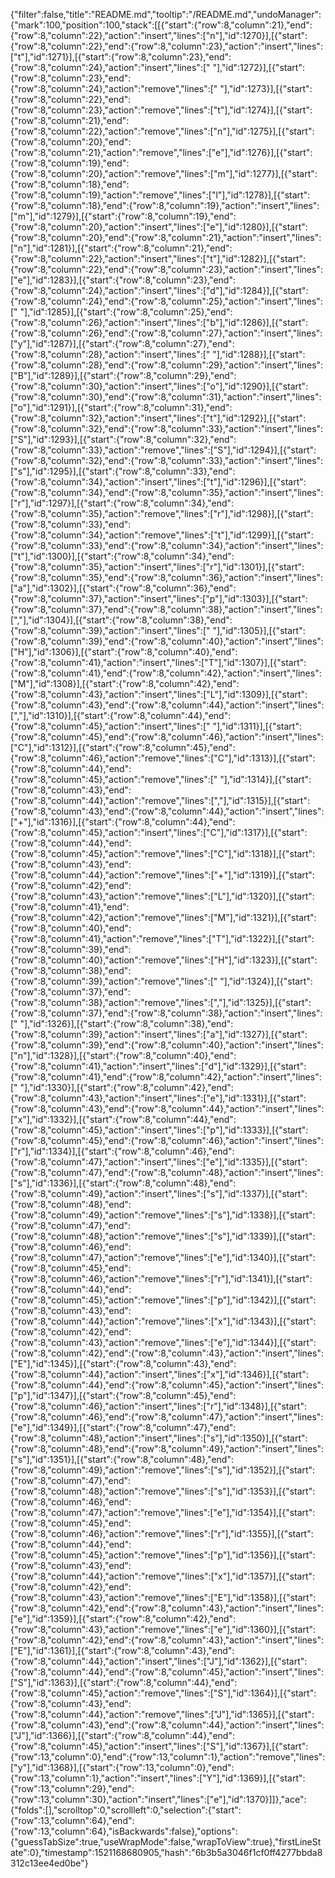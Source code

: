 {"filter":false,"title":"README.md","tooltip":"/README.md","undoManager":{"mark":100,"position":100,"stack":[[{"start":{"row":8,"column":21},"end":{"row":8,"column":22},"action":"insert","lines":["n"],"id":1270}],[{"start":{"row":8,"column":22},"end":{"row":8,"column":23},"action":"insert","lines":["t"],"id":1271}],[{"start":{"row":8,"column":23},"end":{"row":8,"column":24},"action":"insert","lines":[" "],"id":1272}],[{"start":{"row":8,"column":23},"end":{"row":8,"column":24},"action":"remove","lines":[" "],"id":1273}],[{"start":{"row":8,"column":22},"end":{"row":8,"column":23},"action":"remove","lines":["t"],"id":1274}],[{"start":{"row":8,"column":21},"end":{"row":8,"column":22},"action":"remove","lines":["n"],"id":1275}],[{"start":{"row":8,"column":20},"end":{"row":8,"column":21},"action":"remove","lines":["e"],"id":1276}],[{"start":{"row":8,"column":19},"end":{"row":8,"column":20},"action":"remove","lines":["m"],"id":1277}],[{"start":{"row":8,"column":18},"end":{"row":8,"column":19},"action":"remove","lines":["l"],"id":1278}],[{"start":{"row":8,"column":18},"end":{"row":8,"column":19},"action":"insert","lines":["m"],"id":1279}],[{"start":{"row":8,"column":19},"end":{"row":8,"column":20},"action":"insert","lines":["e"],"id":1280}],[{"start":{"row":8,"column":20},"end":{"row":8,"column":21},"action":"insert","lines":["n"],"id":1281}],[{"start":{"row":8,"column":21},"end":{"row":8,"column":22},"action":"insert","lines":["t"],"id":1282}],[{"start":{"row":8,"column":22},"end":{"row":8,"column":23},"action":"insert","lines":["e"],"id":1283}],[{"start":{"row":8,"column":23},"end":{"row":8,"column":24},"action":"insert","lines":["d"],"id":1284}],[{"start":{"row":8,"column":24},"end":{"row":8,"column":25},"action":"insert","lines":[" "],"id":1285}],[{"start":{"row":8,"column":25},"end":{"row":8,"column":26},"action":"insert","lines":["b"],"id":1286}],[{"start":{"row":8,"column":26},"end":{"row":8,"column":27},"action":"insert","lines":["y"],"id":1287}],[{"start":{"row":8,"column":27},"end":{"row":8,"column":28},"action":"insert","lines":[" "],"id":1288}],[{"start":{"row":8,"column":28},"end":{"row":8,"column":29},"action":"insert","lines":["B"],"id":1289}],[{"start":{"row":8,"column":29},"end":{"row":8,"column":30},"action":"insert","lines":["o"],"id":1290}],[{"start":{"row":8,"column":30},"end":{"row":8,"column":31},"action":"insert","lines":["o"],"id":1291}],[{"start":{"row":8,"column":31},"end":{"row":8,"column":32},"action":"insert","lines":["t"],"id":1292}],[{"start":{"row":8,"column":32},"end":{"row":8,"column":33},"action":"insert","lines":["S"],"id":1293}],[{"start":{"row":8,"column":32},"end":{"row":8,"column":33},"action":"remove","lines":["S"],"id":1294}],[{"start":{"row":8,"column":32},"end":{"row":8,"column":33},"action":"insert","lines":["s"],"id":1295}],[{"start":{"row":8,"column":33},"end":{"row":8,"column":34},"action":"insert","lines":["t"],"id":1296}],[{"start":{"row":8,"column":34},"end":{"row":8,"column":35},"action":"insert","lines":["r"],"id":1297}],[{"start":{"row":8,"column":34},"end":{"row":8,"column":35},"action":"remove","lines":["r"],"id":1298}],[{"start":{"row":8,"column":33},"end":{"row":8,"column":34},"action":"remove","lines":["t"],"id":1299}],[{"start":{"row":8,"column":33},"end":{"row":8,"column":34},"action":"insert","lines":["t"],"id":1300}],[{"start":{"row":8,"column":34},"end":{"row":8,"column":35},"action":"insert","lines":["r"],"id":1301}],[{"start":{"row":8,"column":35},"end":{"row":8,"column":36},"action":"insert","lines":["a"],"id":1302}],[{"start":{"row":8,"column":36},"end":{"row":8,"column":37},"action":"insert","lines":["p"],"id":1303}],[{"start":{"row":8,"column":37},"end":{"row":8,"column":38},"action":"insert","lines":[","],"id":1304}],[{"start":{"row":8,"column":38},"end":{"row":8,"column":39},"action":"insert","lines":[" "],"id":1305}],[{"start":{"row":8,"column":39},"end":{"row":8,"column":40},"action":"insert","lines":["H"],"id":1306}],[{"start":{"row":8,"column":40},"end":{"row":8,"column":41},"action":"insert","lines":["T"],"id":1307}],[{"start":{"row":8,"column":41},"end":{"row":8,"column":42},"action":"insert","lines":["M"],"id":1308}],[{"start":{"row":8,"column":42},"end":{"row":8,"column":43},"action":"insert","lines":["L"],"id":1309}],[{"start":{"row":8,"column":43},"end":{"row":8,"column":44},"action":"insert","lines":[","],"id":1310}],[{"start":{"row":8,"column":44},"end":{"row":8,"column":45},"action":"insert","lines":[" "],"id":1311}],[{"start":{"row":8,"column":45},"end":{"row":8,"column":46},"action":"insert","lines":["C"],"id":1312}],[{"start":{"row":8,"column":45},"end":{"row":8,"column":46},"action":"remove","lines":["C"],"id":1313}],[{"start":{"row":8,"column":44},"end":{"row":8,"column":45},"action":"remove","lines":[" "],"id":1314}],[{"start":{"row":8,"column":43},"end":{"row":8,"column":44},"action":"remove","lines":[","],"id":1315}],[{"start":{"row":8,"column":43},"end":{"row":8,"column":44},"action":"insert","lines":["+"],"id":1316}],[{"start":{"row":8,"column":44},"end":{"row":8,"column":45},"action":"insert","lines":["C"],"id":1317}],[{"start":{"row":8,"column":44},"end":{"row":8,"column":45},"action":"remove","lines":["C"],"id":1318}],[{"start":{"row":8,"column":43},"end":{"row":8,"column":44},"action":"remove","lines":["+"],"id":1319}],[{"start":{"row":8,"column":42},"end":{"row":8,"column":43},"action":"remove","lines":["L"],"id":1320}],[{"start":{"row":8,"column":41},"end":{"row":8,"column":42},"action":"remove","lines":["M"],"id":1321}],[{"start":{"row":8,"column":40},"end":{"row":8,"column":41},"action":"remove","lines":["T"],"id":1322}],[{"start":{"row":8,"column":39},"end":{"row":8,"column":40},"action":"remove","lines":["H"],"id":1323}],[{"start":{"row":8,"column":38},"end":{"row":8,"column":39},"action":"remove","lines":[" "],"id":1324}],[{"start":{"row":8,"column":37},"end":{"row":8,"column":38},"action":"remove","lines":[","],"id":1325}],[{"start":{"row":8,"column":37},"end":{"row":8,"column":38},"action":"insert","lines":[" "],"id":1326}],[{"start":{"row":8,"column":38},"end":{"row":8,"column":39},"action":"insert","lines":["a"],"id":1327}],[{"start":{"row":8,"column":39},"end":{"row":8,"column":40},"action":"insert","lines":["n"],"id":1328}],[{"start":{"row":8,"column":40},"end":{"row":8,"column":41},"action":"insert","lines":["d"],"id":1329}],[{"start":{"row":8,"column":41},"end":{"row":8,"column":42},"action":"insert","lines":[" "],"id":1330}],[{"start":{"row":8,"column":42},"end":{"row":8,"column":43},"action":"insert","lines":["e"],"id":1331}],[{"start":{"row":8,"column":43},"end":{"row":8,"column":44},"action":"insert","lines":["x"],"id":1332}],[{"start":{"row":8,"column":44},"end":{"row":8,"column":45},"action":"insert","lines":["p"],"id":1333}],[{"start":{"row":8,"column":45},"end":{"row":8,"column":46},"action":"insert","lines":["r"],"id":1334}],[{"start":{"row":8,"column":46},"end":{"row":8,"column":47},"action":"insert","lines":["e"],"id":1335}],[{"start":{"row":8,"column":47},"end":{"row":8,"column":48},"action":"insert","lines":["s"],"id":1336}],[{"start":{"row":8,"column":48},"end":{"row":8,"column":49},"action":"insert","lines":["s"],"id":1337}],[{"start":{"row":8,"column":48},"end":{"row":8,"column":49},"action":"remove","lines":["s"],"id":1338}],[{"start":{"row":8,"column":47},"end":{"row":8,"column":48},"action":"remove","lines":["s"],"id":1339}],[{"start":{"row":8,"column":46},"end":{"row":8,"column":47},"action":"remove","lines":["e"],"id":1340}],[{"start":{"row":8,"column":45},"end":{"row":8,"column":46},"action":"remove","lines":["r"],"id":1341}],[{"start":{"row":8,"column":44},"end":{"row":8,"column":45},"action":"remove","lines":["p"],"id":1342}],[{"start":{"row":8,"column":43},"end":{"row":8,"column":44},"action":"remove","lines":["x"],"id":1343}],[{"start":{"row":8,"column":42},"end":{"row":8,"column":43},"action":"remove","lines":["e"],"id":1344}],[{"start":{"row":8,"column":42},"end":{"row":8,"column":43},"action":"insert","lines":["E"],"id":1345}],[{"start":{"row":8,"column":43},"end":{"row":8,"column":44},"action":"insert","lines":["x"],"id":1346}],[{"start":{"row":8,"column":44},"end":{"row":8,"column":45},"action":"insert","lines":["p"],"id":1347}],[{"start":{"row":8,"column":45},"end":{"row":8,"column":46},"action":"insert","lines":["r"],"id":1348}],[{"start":{"row":8,"column":46},"end":{"row":8,"column":47},"action":"insert","lines":["e"],"id":1349}],[{"start":{"row":8,"column":47},"end":{"row":8,"column":48},"action":"insert","lines":["s"],"id":1350}],[{"start":{"row":8,"column":48},"end":{"row":8,"column":49},"action":"insert","lines":["s"],"id":1351}],[{"start":{"row":8,"column":48},"end":{"row":8,"column":49},"action":"remove","lines":["s"],"id":1352}],[{"start":{"row":8,"column":47},"end":{"row":8,"column":48},"action":"remove","lines":["s"],"id":1353}],[{"start":{"row":8,"column":46},"end":{"row":8,"column":47},"action":"remove","lines":["e"],"id":1354}],[{"start":{"row":8,"column":45},"end":{"row":8,"column":46},"action":"remove","lines":["r"],"id":1355}],[{"start":{"row":8,"column":44},"end":{"row":8,"column":45},"action":"remove","lines":["p"],"id":1356}],[{"start":{"row":8,"column":43},"end":{"row":8,"column":44},"action":"remove","lines":["x"],"id":1357}],[{"start":{"row":8,"column":42},"end":{"row":8,"column":43},"action":"remove","lines":["E"],"id":1358}],[{"start":{"row":8,"column":42},"end":{"row":8,"column":43},"action":"insert","lines":["e"],"id":1359}],[{"start":{"row":8,"column":42},"end":{"row":8,"column":43},"action":"remove","lines":["e"],"id":1360}],[{"start":{"row":8,"column":42},"end":{"row":8,"column":43},"action":"insert","lines":["E"],"id":1361}],[{"start":{"row":8,"column":43},"end":{"row":8,"column":44},"action":"insert","lines":["J"],"id":1362}],[{"start":{"row":8,"column":44},"end":{"row":8,"column":45},"action":"insert","lines":["S"],"id":1363}],[{"start":{"row":8,"column":44},"end":{"row":8,"column":45},"action":"remove","lines":["S"],"id":1364}],[{"start":{"row":8,"column":43},"end":{"row":8,"column":44},"action":"remove","lines":["J"],"id":1365}],[{"start":{"row":8,"column":43},"end":{"row":8,"column":44},"action":"insert","lines":["J"],"id":1366}],[{"start":{"row":8,"column":44},"end":{"row":8,"column":45},"action":"insert","lines":["S"],"id":1367}],[{"start":{"row":13,"column":0},"end":{"row":13,"column":1},"action":"remove","lines":["y"],"id":1368}],[{"start":{"row":13,"column":0},"end":{"row":13,"column":1},"action":"insert","lines":["Y"],"id":1369}],[{"start":{"row":13,"column":29},"end":{"row":13,"column":30},"action":"insert","lines":["e"],"id":1370}]]},"ace":{"folds":[],"scrolltop":0,"scrollleft":0,"selection":{"start":{"row":13,"column":64},"end":{"row":13,"column":64},"isBackwards":false},"options":{"guessTabSize":true,"useWrapMode":false,"wrapToView":true},"firstLineState":0},"timestamp":1521168680905,"hash":"6b3b5a3046f1cf0ff4277bbda8312c13ee4ed0be"}